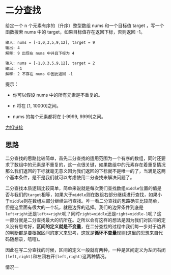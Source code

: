# 二分查找
给定一个 n 个元素有序的（升序）整型数组 nums 和一个目标值 target  ，写一个函数搜索 nums 中的 target，如果目标值存在返回下标，否则返回 -1。

```text
输入: nums = [-1,0,3,5,9,12], target = 9     
输出: 4       
解释: 9 出现在 nums 中并且下标为 4 
```

```text
输入: nums = [-1,0,3,5,9,12], target = 2     
输出: -1        
解释: 2 不存在 nums 中因此返回 -1 
```

提示：

* 你可以假设 nums 中的所有元素是不重复的。

* n 将在 [1, 10000]之间。

* nums 的每个元素都将在 [-9999, 9999]之间。

[力扣链接](https://leetcode.cn/problems/binary-search/)

## 思路

二分查找的思路比较简单，首先二分查找的适用范围为一个有序的数组，同时还要求了数组中的元素是不重复的，这一点很关键，如果数组中的元素存在着重复情况那么我们返回的下标就毫无意义因为我们返回的下标就不是唯一的了，当满足这两个基本条件，是不是我们就可以考虑使用二分查找来解决问题了。

二分查找本质逻辑比较简单，简单来说就是每次我们查找数组`middle`位置的值是否与我们的`target`相等，如果大于`middle`则在数组右部分继续进行查找，如果小于`middle`则在数组左部分继续进行查找。咋一看二分查找的思路确实比较简单，但是这里面有很大的一个坑，就是边界的选择。我们的边界条件到底是`left<right`还是`left<=right`呢？同时`right=middle`还是`right=middle-1`呢？这一部分就是二分查找最大的坑所在。之所以会有这样的想法是因为我们对区间的定义没有思考好，**区间的定义就是不变量**，在二分查找的过程中我们每一步对于边界的判断都是要根据区间的定义来思考，这就是**循环不变量**规则(这里的思想来自代码随想录，嘻嘻)。

因此在写二分查找的时候，区间的定义一般就有两种，一种是区间定义为左闭右闭`[left,right]`和左闭右开`[left,right)`这两种情况。

情况一

